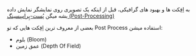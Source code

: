 به اِفِکت ها و بهبود های گرافیکی، قبل از اینکه یک تصویری روی نمایشگر نمایش داده بشه میگن [پُست-پِراسِسینگ (Post-Processing)](پُست-پِراسِسینگ%20(Post-Processing).md)  

بعضی از معروف ترین اِفِکت هایی که تو Post Process استفاده میشن:
- بلوم (Bloom)
- عمق زمین (Depth Of Field)